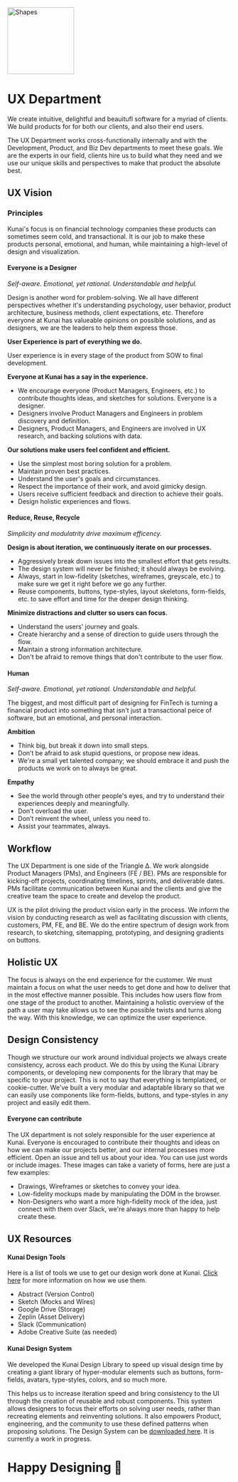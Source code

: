 
<img src="https://cdn.dribbble.com/users/175166/screenshots/2880941/shapesloop.gif" alt="Shapes" height="150px">

# UX Department
We create intuitive, delightful and beauitufl software for a myriad of clients. We build products for for both our clients, and also their end users.

The UX Department works cross-functionally internally and with the Development, Product, and Biz Dev departments to meet these goals. We are the experts in our field, clients hire us to build what they need and we use our unique skills and perspectives to make that product the absolute best.

## UX Vision

### Principles
Kunai's focus is on financial technology companies these products can sometimes seem cold, and transactional. It is our job to make these products personal, emotional, and human, while maintaining a high-level of design and visualization. 


#### Everyone is a Designer
_Self-aware. Emotional, yet rational. Understandable and helpful._

Design is another word for problem-solving. We all have different perspectives whether it's understanding psychology, user behavior, product architecture, business methods, client expectations, etc. Therefore everyone at Kunai has valueable opinions on possible solutions, and as designers, we are the leaders to help them express those. 

**User Experience is part of everything we do.**

User experience is in every stage of the product from SOW to final development.

**Everyone at Kunai has a say in the experience.**

- We encourage everyone (Product Managers, Engineers, etc.) to contribute thoughts ideas, and sketches for solutions. Everyone is a designer.
- Designers involve Product Managers and Engineers in problem discovery and definition.
- Designers, Product Managers, and Engineers are involved in UX research, and backing solutions with data.


**Our solutions make users feel confident and efficient.**

- Use the simplest most boring solution for a problem.
- Maintain proven best practices.
- Understand the user's goals and circumstances.
- Respect the importance of their work, and avoid gimicky design.
- Users receive sufficient feedback and direction to achieve their goals.
- Design holistic experiences and flows.


#### Reduce, Reuse, Recycle
_Simplicity and modulatrity drive maximum efficency._


**Design is about iteration, we continuously iterate on our processes.**

- Aggressively break down issues into the smallest effort that gets results.
- The design system will never be finished; it should always be evolving.
- Always, start in low-fidelity (sketches, wireframes, greyscale, etc.) to make sure we get it right before we go any further.
- Reuse components, buttons, type-styles, layout skeletons, form-fields, etc. to save effort and time for the deeper design thinking.


**Minimize distractions and clutter so users can focus.**

- Understand the users' journey and goals.
- Create hierarchy and a sense of direction to guide users through the flow.
- Maintain a strong information architecture.
- Don't be afraid to remove things that don't contribute to the user flow.


#### Human
_Self-aware. Emotional, yet rational. Understandable and helpful._

The biggest, and most difficult part of designing for FinTech is turning a financial product into something that isn't just a transactional peice of software, but an emotional, and personal interaction.

**Ambition**

- Think big, but break it down into small steps.
- Don’t be afraid to ask stupid questions, or propose new ideas.
- We're a small yet talented company; we should embrace it and push the products we work on to always be great.


**Empathy**

- See the world through other people's eyes, and try to understand their experiences deeply and meaningfully.
- Don’t overload the user.
- Don’t reinvent the wheel, unless you need to.
- Assist your teammates, always.


## Workflow
The UX Department is one side of the Triangle Δ. We work alongside Product Managers (PMs), and Engineers (FE / BE). PMs are responsible for kicking-off projects, coordinating timelines, sprints, and deliverable dates. PMs facilitate communication between Kunai and the clients and give the creative team the space to create and develop the product.

UX is the pilot driving the product vision early in the process. We inform the vision by conducting research as well as facilitating discussion with clients, customers, PM, FE, and BE. We do the entire spectrum of design work from research, to sketching, sitemapping, prototyping, and designing gradients on buttons.


## Holistic UX
The focus is always on the end experience for the customer. We must maintain a focus on what the user needs to get done and how to deliver that in the most effective manner possible. This includes how users flow from one stage of the product to another. Maintaining a holistic overview of the path a user may take allows us to see the possible twists and turns along the way. With this knowledge, we can optimize the user experience.

## Design Consistency
Though we structure our work around individual projects we always create consistency, across each product. We do this by using the Kunai Library components, or developing new components for the library that may be specific to your project. This is not to say that everything is templatized, or cookie-cutter. We've built a very modular and adaptable library so that we can easily use components like form-fields, buttons, and type-styles in any project and easily edit them.


#### Everyone can contribute
The UX department is not solely responsible for the user experience at Kunai. Everyone is encouraged to contribute their thoughts and ideas on how we can make our projects better, and our internal processes more efficient. Open an issue and tell us about your idea. You can use just words or include images. These images can take a variety of forms, here are just a few examples:

- Drawings, Wireframes or sketches to convey your idea.
- Low-fidelity mockups made by manipulating the DOM in the browser.
- Non-Designers who want a more high-fidelity mock of the idea, just connect with them over Slack, we're always more than happy to help create these.


## UX Resources

#### Kunai Design Tools

Here is a list of tools we use to get our design work done at Kunai. [Click here]() for more information on how we use them.

- Abstract (Version Control)
- Sketch (Mocks and Wires)
- Google Drive (Storage)
- Zeplin (Asset Delivery)
- Slack (Communication)
- Adobe Creative Suite (as needed)


#### Kunai Design System

We developed the Kunai Design Library to speed up visual design time by creating a giant library of hyper-modular elements such as buttons, form-fields, avatars, type-styles, colors, and so much more.

This helps us to increase iteration speed and bring consistency to the UI through the creation of reusable and robust components. This system allows designers to focus their efforts on solving user needs, rather than recreating elements and reinventing solutions. It also empowers Product, engineering, and the community to use these defined patterns when proposing solutions. The Design System can be [downloaded here](). It is currently a work in progress.

# Happy Designing :art:



